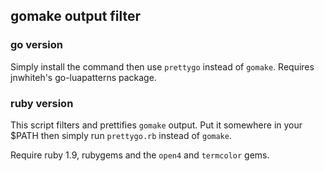 ## gomake output filter

### go version

Simply install the command then use `prettygo` instead of `gomake`. Requires jnwhiteh's go-luapatterns package.

### ruby version
This script filters and prettifies `gomake` output. Put it somewhere in your $PATH then simply run `prettygo.rb` instead of `gomake`.

Require ruby 1.9, rubygems and the `open4` and `termcolor` gems.

